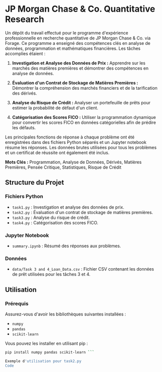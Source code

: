 # JP Morgan Chase & Co. Quantitative Research

Un dépôt du travail effectué pour le programme d'expérience professionnelle en recherche quantitative de JP Morgan Chase & Co. via Forage. Ce programme a enseigné des compétences clés en analyse de données, programmation et mathématiques financières. Les tâches accomplies étaient :

1. **Investigation et Analyse des Données de Prix :** Apprendre sur les marchés des matières premières et démontrer des compétences en analyse de données.

2. **Évaluation d'un Contrat de Stockage de Matières Premières :** Démontrer la compréhension des marchés financiers et de la tarification des dérivés.

3. **Analyse du Risque de Crédit :** Analyser un portefeuille de prêts pour estimer la probabilité de défaut d'un client.

4. **Catégorisation des Scores FICO :** Utiliser la programmation dynamique pour convertir les scores FICO en données catégorielles afin de prédire les défauts.

Les principales fonctions de réponse à chaque problème ont été enregistrées dans des fichiers Python séparés et un Jupyter notebook résume les réponses. Les données brutes utilisées pour tous les problèmes et un certificat de réussite ont également été inclus.

**Mots Clés :** Programmation, Analyse de Données, Dérivés, Matières Premières, Pensée Critique, Statistiques, Risque de Crédit

## Structure du Projet

### Fichiers Python

- `task1.py` : Investigation et analyse des données de prix.
- `task2.py` : Évaluation d'un contrat de stockage de matières premières.
- `task3.py` : Analyse du risque de crédit.
- `task4.py` : Catégorisation des scores FICO.

### Jupyter Notebook

- `summary.ipynb` : Résumé des réponses aux problèmes.

### Données

- `data/Task 3 and 4_Loan_Data.csv` : Fichier CSV contenant les données de prêt utilisées pour les tâches 3 et 4.

## Utilisation

### Prérequis

Assurez-vous d'avoir les bibliothèques suivantes installées :

- `numpy`
- `pandas`
- `scikit-learn`

Vous pouvez les installer en utilisant pip :

```sh
pip install numpy pandas scikit-learn ```

Exemple d'utilisation pour task2.py
Code
